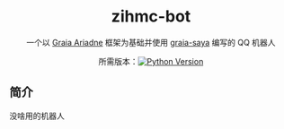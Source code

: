 <div align="center">

# zihmc-bot

一个以 [Graia Ariadne](https://github.com/GraiaProject/Ariadne) 框架为基础并使用 [graia-saya](https://github.com/GraiaProject/Saya) 编写的 QQ 机器人
<br>

所需版本：<a href="https://www.python.org/"><img alt="Python Version" src="https://img.shields.io/badge/python-3.8%2B-blue" /></a>

</div>

## 简介

没啥用的机器人
